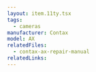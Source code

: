 ```yaml
---
layout: item.11ty.tsx
tags:
  - cameras
manufacturer: Contax
model: AX
relatedFiles:
  - contax-ax-repair-manual
relatedLinks:
---
```

